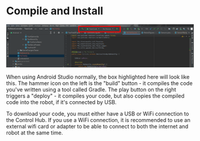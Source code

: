 # Compile and Install

![Android Studio buttons](./install_buttons.png)

When using Android Studio normally, the box highlighted here will look like this. The hammer icon on the left is the "build" button - it compiles the code you've written using a tool called Gradle. The play button on the right triggers a "deploy" - it compiles your code, but also copies the compiled code into the robot, if it's connected by USB.

To download your code, you must either have a USB or WiFi connection to the Control Hub.
If you use a WiFi connection, it is recommended to use an external wifi card or adapter to be able to connect to
both the internet and robot at the same time.
